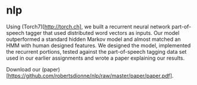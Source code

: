 # nlp

Using (Torch7)[http://torch.ch], we built a recurrent neural network part-of-speech tagger that used distributed word vectors as inputs. Our model outperformed a standard hidden Markov model and almost matched an HMM with human designed features. We designed the model, implemented the recurrent portions, tested against the part-of-speech tagging data set used in our earlier assignments and wrote a paper explaining our results.

Download our (paper)[https://github.com/robertsdionne/nlp/raw/master/paper/paper.pdf].
